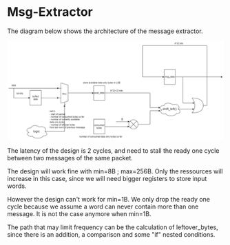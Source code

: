 # Msg-Extractor

The diagram below shows the architecture of the message extractor.

![alt text](https://github.com/anaslartiste94/Msg-Extractor/blob/main/design_diagram.png)

The latency of the design is 2 cycles, and need to stall the ready one cycle between two messages of the same packet.

The design will work fine with min=8B ; max=256B. Only the ressources will increase in this case, since we will need bigger registers to store input words.

However the design can't work for min=1B. We only drop the ready one cycle because we assume a word can never contain more than one message. It is not the case anymore when min=1B. 

The path that may limit frequency can be the calculation of leftover_bytes, since there is an addition, a comparison and some "if" nested conditions.

